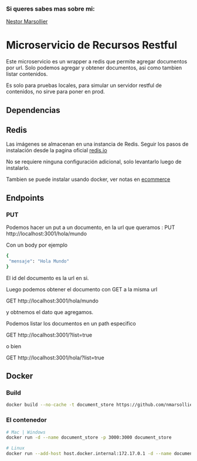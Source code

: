 ### Si queres sabes mas sobre mi:
[Nestor Marsollier](https://github.com/nmarsollier/profile)

# Microservicio de Recursos Restful

Este microservicio es un wrapper a redis que permite agregar documentos por url.
Solo podemos agregar y obtener documentos, asi como tambien listar contenidos.

Es solo para pruebas locales, para simular un servidor restful de contenidos, no sirve para poner en prod.

## Dependencias

## Redis

Las imágenes se almacenan en una instancia de Redis. Seguir los pasos de instalación desde la pagina oficial [redis.io](https://redis.io/download)

No se requiere ninguna configuración adicional, solo levantarlo luego de instalarlo.

Tambien se puede instalar usando docker, ver notas en [ecommerce](https://github.com/nmarsollier/ecommerce)

## Endpoints

### PUT 

Podemos hacer un put a un documento, en la url que queramos :
PUT http://localhost:3001/hola/mundo

Con un body por ejemplo 
```bash
{ 
 "mensaje": "Hola Mundo"
}
```

El id del documento es la url en si.

Luego podemos obtener el documento con GET a la misma url

GET http://localhost:3001/hola/mundo

y obtnemos el dato que agregamos.

Podemos listar los documentos en un path especifico 

GET http://localhost:3001/?list=true

o bien 

GET http://localhost:3001/hola/?list=true

## Docker

### Build

```bash
docker build --no-cache -t document_store https://github.com/nmarsollier/document_store/raw/master/Dockerfile.prod
```

### El contenedor

```bash
# Mac | Windows
docker run -d --name document_store -p 3000:3000 document_store

# Linux
docker run --add-host host.docker.internal:172.17.0.1 -d --name document_store -p 3000:3000 document_store
```
